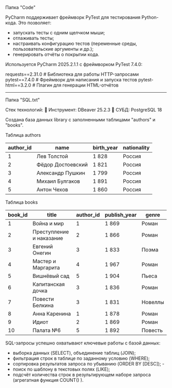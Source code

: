 Папка "Code"

PyCharm поддерживает фреймворк PyTest для тестирования Python-кода. Это позволяет: 
- запускать тесты с одним щелчком мыши;
- отлаживать тесты;
- настраивать конфигурацию тестов (переменные среды, пользовательские аргументы и др.);
- генерировать отчёты о покрытии кода.

Используется PyCharm 2025.2.1.1 с фреймворком PyTest 7.4.0:

requests==2.31.0     # Библиотека для работы HTTP-запросами
pytest==7.4.0        # Фреймворк для написания и запуска тестов
pytest-html==3.2.0   # Плагин для генерации HTML-отчётов
__________________________________________________________________________________________________

Папка "SQL.txt"

Стек технологий:
	Инструмент: DBeaver 25.2.3
	СУБД: PostgreSQL 18

Создана база данных library с заполненными таблицами "authors" и "books".

Таблица authors

|author_id|name             |birth_year|nationality|
|---------|-----------------|----------|-----------|
|1        |Лев Толстой      |1 828     |Россия     |
|2        |Фёдор Достоевский|1 821     |Россия     |
|3        |Александр Пушкин |1 799     |Россия     |
|4        |Михаил Булгаков  |1 891     |Россия     |
|5        |Антон Чехов      |1 860     |Россия     |


Таблица books

|book_id|title                   |author_id|publish_year|genre  |
|-------|------------------------|---------|------------|-------|
|1      |Война и мир             |1        |1 869       |Роман  |
|2      |Преступление и наказание|2        |1 866       |Роман  |
|3      |Евгений Онегин          |3        |1 833       |Поэма  |
|4      |Мастер и Маргарита      |4        |1 967       |Роман  |
|5      |Вишнёвый сад            |5        |1 904       |Пьеса  |
|6      |Капитанская дочка       |3        |1 836       |Роман  |
|7      |Повести Белкина         |3        |1 831       |Новеллы|
|8      |Анна Каренина           |1        |1 878       |Роман  |
|9      |Идиот                   |2        |1 869       |Роман  |
|10     |Палата №6               |5        |1 892       |Повесть|

SQL-запросы успешно охватывают ключевые работы с базой данных: 
- выборка данных (SELECT), объединение таблиц (JOIN);
- фильтрация строк в таблице по заданному условию (WHERE);
- сортировка результатов запроса по убыванию (ORDER BY [DESC]); -
- поиск по шаблону в текстовых полях (LIKE);
- подсчёт количества строк в результирующем наборе запроса (агрегатная функция COUNT() ).

